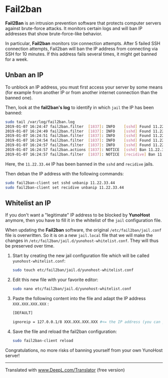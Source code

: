 # Fail2ban

**Fail2Ban** is an intrusion prevention software that protects computer servers against brute-force attacks. It monitors certain logs and will ban IP addresses that show brute-force-like behavior.

In particular, **Fail2ban** monitors `SSH` connection attempts. After 5 failed SSH connection attempts, Fail2ban will ban the IP address from connecting via SSH for 10 minutes. If this address fails several times, it might get banned for a week.

## Unban an IP

To unblock an IP address, you must first access your server by some means (for example from another IP or from another internet connection than the banned one).

Then, look at the **fail2ban's log** to identify in which `jail` the IP has been banned:

```bash
sudo tail /var/log/fail2ban.log
2019-01-07 16:24:47 fail2ban.filter  [1837]: INFO    [sshd] Found 11.22.33.44
2019-01-07 16:24:49 fail2ban.filter  [1837]: INFO    [sshd] Found 11.22.33.44
2019-01-07 16:24:51 fail2ban.filter  [1837]: INFO    [sshd] Found 11.22.33.44
2019-01-07 16:24:54 fail2ban.filter  [1837]: INFO    [sshd] Found 11.22.33.44
2019-01-07 16:24:57 fail2ban.filter  [1837]: INFO    [sshd] Found 11.22.33.44
2019-01-07 16:24:57 fail2ban.actions [1837]: NOTICE  [sshd] Ban 11.22.33.44
2019-01-07 16:24:57 fail2ban.filter  [1837]: NOTICE  [recidive] Ban 11.22.33.44
```

Here, the `11.22.33.44` IP has been banned in the `sshd` and `recidive` jails.

Then deban the IP address with the following commands:

```bash
sudo fail2ban-client set sshd unbanip 11.22.33.44
sudo fail2ban-client set recidive unbanip 11.22.33.44
```

## Whitelist an IP

If you don't want a "legitimate" IP address to be blocked by **YunoHost** anymore, then you have to fill it in the whitelist of the `jail` configuration file.

When updating the **Fail2ban** software, the original `/etc/fail2ban/jail.conf` file is overwritten. So it is on a new `jail.local` file that we will make the changes in `/etc/fail2ban/jail.d/yunohost-whitelist.conf`. They will thus be preserved over time.

1. Start by creating the new jail configuration file which will be called `yunohost-whitelist.conf`:

    ```bash
    sudo touch etc/fail2ban/jail.d/yunohost-whitelist.conf
    ```

2. Edit this new file with your favorite editor:

    ```bash
    sudo nano etc/fail2ban/jail.d/yunohost-whitelist.conf
    ```

3. Paste the following content into the file and adapt the IP address `XXX.XXX.XXX.XXX` :

    ```bash
    [DEFAULT]

    ignoreip = 127.0.0.1/8 XXX.XXX.XXX.XXX #<= the IP address (you can put more than one, separated by a space) that you want to whitelist
    ```

4. Save the file and reload the fail2ban configuration:

    ```bash
    sudo fail2ban-client reload
    ```

Congratulations, no more risks of banning yourself from your own YunoHost server!

----

Translated with www.DeepL.com/Translator (free version)
